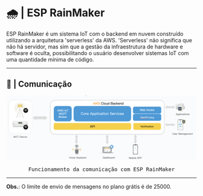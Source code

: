 # 🌧️ | ESP RainMaker

ESP RainMaker é um sistema IoT com o backend em nuvem construído utilizando a arquitetura 'serverless' da AWS. 'Serverless' não significa que não há servidor, mas sim que a gestão da infraestrutura de hardware e software é oculta, possibilitando o usuário desenvolver sistemas IoT com uma quantidade mínima de código.

---

## 📡 | Comunicação

<kbd>
  <img src = "img/rainmaker.png">
</p>
  <p align = center>
    Funcionamento da comunicação com ESP RainMaker
  </p>
</kbd>

---

**Obs.**: O limite de envio de mensagens no plano grátis é de 25000.
